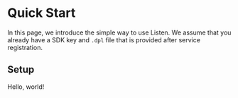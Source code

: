 # Quick Start

In this page, we introduce the simple way to use Listen.
We assume that you already have a SDK key and `.dpl` file that is provided after service registration. 

## Setup

Hello, world!

